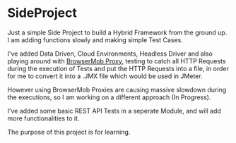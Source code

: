 # SideProject

Just a simple Side Project to build a Hybrid Framework from the ground up.
I am adding functions slowly and making simple Test Cases.

I've added Data Driven, Cloud Environments, Headless Driver and also playing
around with [BrowserMob Proxy](https://bmp.lightbody.net/), testing to catch all HTTP Requests during the 
execution of Tests and put the HTTP Requests into a file, in order for me
to convert it into a .JMX file which would be used in JMeter.

However using BrowserMob Proxies are causing massive slowdown during the 
executions, so I am working on a different approach (In Progress).

I've added some basic REST API Tests in a seperate Module, and will add 
more functionalities to it.

The purpose of this project is for learning.
